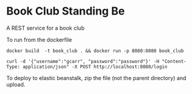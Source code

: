 # Book Club Standing Be

A REST service for a book club

To run from the dockerfile

```
docker build  -t book_club . && docker run -p 8080:8080 book_club

curl -d '{"username":"gcarr", "password":"password"}' -H "Content-Type: application/json" -X POST http://localhost:8080/login
```

To deploy to elastic beanstalk, zip the file (not the parent directory) and upload.
